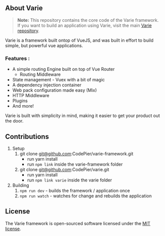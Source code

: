 ## About Varie


> **Note:** This repository contains the core code of the Varie framework. If you want to build an application using Varie, visit the main [Varie repository](https://github.com/variejs/varie).


Varie is a framework built ontop of VueJS, and was built in effort to build simple, but powerful vue applications.

### Features : 
 
- A simple routing Engine built on top of Vue Router
    - Routing Middleware
- State management - Vuex with a bit of magic
- A dependency injection container 
- Web pack configuration made easy (Mix)
- HTTP Middleware
- Plugins
- And more!

Varie is built with simplicity in mind, making it easier to get your product out the door.


## Contributions
1. Setup
    1. git clone git@github.com:CodePier/varie-framework.git 
        * run yarn install
        * run `npm link` inside the varie-framework folder
    2. git clone git@github.com:CodePier/varie.git
        * run yarn install
        * run `npm link varie` inside the varie folder
2. Building
    1. `npm run dev` - builds the framework / application once
    2. `npm run watch` - watches for change and rebuilds the application

## License

The Varie framework is open-sourced software licensed under the [MIT license](http://opensource.org/licenses/MIT).